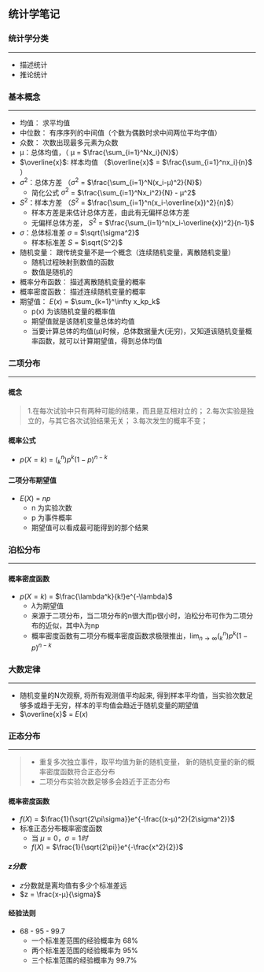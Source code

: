## 统计学笔记

### 统计学分类
------
*  描述统计
* 推论统计

### 基本概念
------
* 均值： 求平均值
* 中位数： 有序序列的中间值（个数为偶数时求中间两位平均字值）
* 众数： 次数出现最多元素为众数
* μ：总体均值，（ μ = $\frac{\sum_{i=1}^Nx_i}{N}$）
* $\overline{x}$:  样本均值 （$\overline{x}$ = $\frac{\sum_{i=1}^nx_i}{n}$ ）
* $\sigma^2$：总体方差 （$\sigma^2$ =  $\frac{\sum_{i=1}^N(x_i-μ)^2}{N}$）
	* 简化公式  $\sigma^2$ =  $\frac{\sum_{i=1}^Nx_i^2}{N} - μ^2$
* $S^2$：样本方差 （$S^2$ =  $\frac{\sum_{i=1}^n(x_i-\overline{x})^2}{n}$）
	- 样本方差是来估计总体方差，由此有无偏样总体方差
	- 无偏样总体方差， $S^2$ =  $\frac{\sum_{i=1}^n(x_i-\overline{x})^2}{n-1}$
* $\sigma$：总体标准差  $\sigma$ = $\sqrt{\sigma^2}$
	-  样本标准差  $S$ = $\sqrt{S^2}$
* 随机变量： 跟传统变量不是一个概念（连续随机变量，离散随机变量）
	*  随机过程映射到数值的函数
	*  数值是随机的
* 概率分布函数： 描述离散随机变量的概率
* 概率密度函数： 描述连续随机变量的概率
* 期望值： $E(x)$ =  $\sum_{k=1}^\infty x_kp_k$
	*  p(x) 为该随机变量的概率值
	*  期望值就是该随机变量总体的均值
	*  当要计算总体的均值(μ)时候，总体数据量大(无穷)，又知道该随机变量概率函数，就可以计算期望值，得到总体均值

### 二项分布
------
#### 概念
> 1.在每次试验中只有两种可能的结果，而且是互相对立的；
> 2.每次实验是独立的，与其它各次试验结果无关；
> 3.每次发生的概率不变；
#### 概率公式
* $p(X=k)$ = $(_k^n)p^k(1-p)^{n-k}$
#### 二项分布期望值
* $E(X)$ = $np$
	* n 为实验次数
	* p 为事件概率
	* 期望值可以看成最可能得到的那个结果
	
### 泊松分布
------
#### 概率密度函数
* $p(X=k)$ = $\frac{\lambda^k}{k!}e^{-\lambda}$
	* $\lambda$为期望值
	* 来源于二项分布，当二项分布的n很大而p很小时，泊松分布可作为二项分布的近似，其中λ为np
	* 概率密度函数有二项分布概率密度函数求极限推出，$\lim_{n\to\infty}(_k^n)p^k(1-p)^{n-k}$

### 大数定律            
------
> 
 * 随机变量的N次观察, 将所有观测值平均起来,  得到样本平均值，当实验次数足够多或趋于无穷，样本的平均值会趋近于随机变量的期望值
 * $\overline{x}$ =  $E(x)$
 
### 正态分布
------
>* 重复多次独立事件，取平均值为新的随机变量， 新的随机变量的新的概率密度函数符合正态分布
>* 二项分布实验次数足够多会趋近于正态分布

#### 概率密度函数
* $f(X)$ = $\frac{1}{\sqrt{2\pi\sigma}}e^{-\frac{(x-μ)^2}{2\sigma^2}}$ 
* 标准正态分布概率密度函数
	* 当 $μ=0，\sigma=1时$
	* $f(X)$ = $\frac{1}{\sqrt{2\pi}}e^{-\frac{x^2}{2}}$ 

#### $z分数$
* $z$分数就是离均值有多少个标准差远
* $z = \frac{x-μ}{\sigma}$

#### 经验法则
* 68 - 95 - 99.7
	* 一个标准差范围的经验概率为 68%
	* 两个标准差范围的经验概率为 95%
	* 三个标准范围的经验概率为 99.7%
